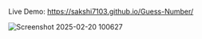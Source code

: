 Live Demo: https://sakshi7103.github.io/Guess-Number/

![Screenshot 2025-02-20 100627](https://github.com/user-attachments/assets/ec4feb00-6bab-4a65-aec8-8eb31d919f5f)

